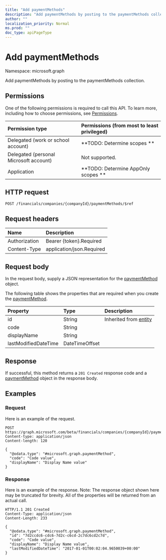 ```yaml
---
title: "Add paymentMethods"
description: "Add paymentMethods by posting to the paymentMethods collection."
author: ""
localization_priority: Normal
ms.prod: ""
doc_type: apiPageType
---
```


# Add paymentMethods

Namespace: microsoft.graph

Add paymentMethods by posting to the paymentMethods collection.

## Permissions
One of the following permissions is required to call this API. To learn more, including how to choose permissions, see [Permissions](/concepts/permissions-reference.md).

|Permission type|Permissions (from most to least privileged)|
|:---|:---|
|Delegated (work or school account)|**TODO: Determine scopes **|
|Delegated (personal Microsoft account)|Not supported.|
|Application|**TODO: Determine AppOnly scopes **|

## HTTP request
<!-- {
  "blockType": "ignored"
}
-->
``` http
POST /financials/companies/{companyId}/paymentMethods/$ref
```

## Request headers
|Name|Description|
|:---|:---|
|Authorization|Bearer {token}.Required|
|Content-Type|application/json.Required|

## Request body
In the request body, supply a JSON representation for the [paymentMethod](../resources/paymentmethod.md) object.

The following table shows the properties that are required when you create the [paymentMethod](../resources/paymentmethod.md).

|Property|Type|Description|
|:---|:---|:---|
|id|String| Inherited from [entity](../resources/entity.md)|
|code|String||
|displayName|String||
|lastModifiedDateTime|DateTimeOffset||



## Response
If successful, this method returns a `201 Created` response code and a [paymentMethod](../resources/paymentmethod.md) object in the response body.

## Examples

### Request
Here is an example of the request.
<!-- {
  "blockType": "request",
  "name": "create_paymentmethod_from_"
}
-->
``` http
POST https://graph.microsoft.com/beta/financials/companies/{companyId}/paymentMethods
Content-type: application/json
Content-length: 120

{
  "@odata.type": "#microsoft.graph.paymentMethod",
  "code": "Code value",
  "displayName": "Display Name value"
}
```

### Response
Here is an example of the response. Note: The response object shown here may be truncated for brevity. All of the properties will be returned from an actual call.
<!-- {
  "blockType": "response",
  "truncated": true,
  "@odata.type": "microsoft.graph.paymentmethod"
}
-->
``` http
HTTP/1.1 201 Created
Content-Type: application/json
Content-Length: 233

{
  "@odata.type": "#microsoft.graph.paymentMethod",
  "id": "7d2ccdc6-cdc6-7d2c-c6cd-2c7dc6cd2c7d",
  "code": "Code value",
  "displayName": "Display Name value",
  "lastModifiedDateTime": "2017-01-01T00:02:04.9650039+00:00"
}
```

